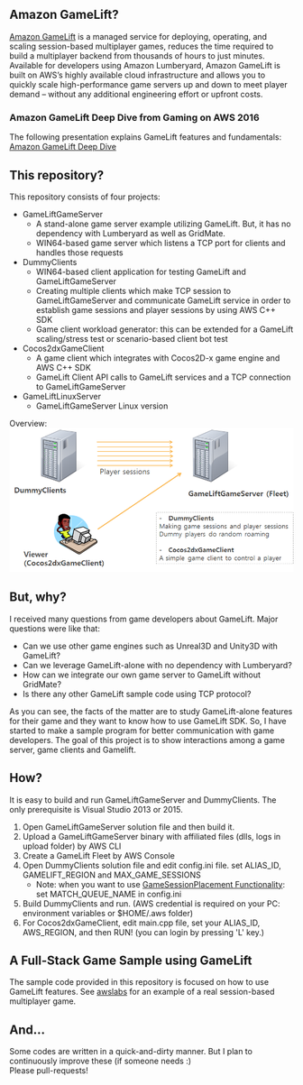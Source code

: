 ## Amazon GameLift?
[Amazon GameLift](https://aws.amazon.com/gamelift/) is a managed service for deploying, operating, and scaling session-based multiplayer games, reduces the time required to build a multiplayer backend from thousands of hours to just minutes. Available for developers using Amazon Lumberyard, Amazon GameLift is built on AWS’s highly available cloud infrastructure and allows you to quickly scale high-performance game servers up and down to meet player demand – without any additional engineering effort or upfront costs. 

### Amazon GameLift Deep Dive from Gaming on AWS 2016
The following presentation explains GameLift features and fundamentals: [Amazon GameLift Deep Dive](GameLift_dist.pdf)

## This repository? 
This repository consists of four projects: 
 - GameLiftGameServer
   - A stand-alone game server example utilizing GameLift. But, it has no dependency with Lumberyard as well as GridMate.
   - WIN64-based game server which listens a TCP port for clients and handles those requests
 - DummyClients
   - WIN64-based client application for testing GameLift and GameLiftGameServer
   - Creating multiple clients which make TCP session to GameLiftGameServer and communicate GameLift service in order to establish game sessions and player sessions by using AWS C++ SDK
   - Game client workload generator: this can be extended for a GameLift scaling/stress test or scenario-based client bot test
 - Cocos2dxGameClient
   - A game client which integrates with Cocos2D-x game engine and AWS C++ SDK
   - GameLift Client API calls to GameLift services and a TCP connection to GameLiftGameServer
 - GameLiftLinuxServer
   - GameLiftGameServer Linux version

Overview:
![Screenshot](overview.png)

## But, why?
I received many questions from game developers about GameLift. Major questions were like that:
 - Can we use other game engines such as Unreal3D and Unity3D with GameLift?
 - Can we leverage GameLift-alone with no dependency with Lumberyard?
 - How can we integrate our own game server to GameLift without GridMate?
 - Is there any other GameLift sample code using TCP protocol?
 
As you can see, the facts of the matter are to study GameLift-alone features for their game and they want to know how to use GameLift SDK. So, I have started to make a sample program for better communication with game developers. The goal of this project is to show interactions among a game server, game clients and Gamelift. 

## How?
It is easy to build and run GameLiftGameServer and DummyClients. The only prerequisite is Visual Studio 2013 or 2015.
 1. Open GameLiftGameServer solution file and then build it.
 2. Upload a GameLiftGameServer binary with affiliated files (dlls, logs in upload folder) by AWS CLI
 3. Create a GameLift Fleet by AWS Console
 4. Open DummyClients solution file and edit config.ini file. set ALIAS_ID, GAMELIFT_REGION and MAX_GAME_SESSIONS
    - Note: when you want to use [GameSessionPlacement Functionality](http://docs.aws.amazon.com/gamelift/latest/developerguide/gamelift-sdk-client-queues.html): set MATCH_QUEUE_NAME in config.ini
 5. Build DummyClients and run. (AWS credential is required on your PC: environment variables or $HOME/.aws folder)
 6. For Cocos2dxGameClient, edit main.cpp file, set your ALIAS_ID, AWS_REGION, and then RUN! (you can login by pressing 'L' key.)

## A Full-Stack Game Sample using GameLift
The sample code provided in this repository is focused on how to use GameLift features. See [awslabs](https://github.com/awslabs/aws-gamelift-sample) for an example of a real session-based multiplayer game.

## And...
Some codes are written in a quick-and-dirty manner. But I plan to continuously improve these (if someone needs :)  
Please pull-requests!
